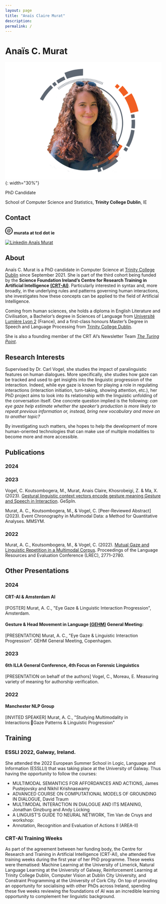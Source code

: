 ```yaml
---
layout: page
title: "Anaïs Claire Murat"
description: 
permalink: /
---
```


# Anaïs C. Murat
![Photo of Anaïs Murat](/CRT-ID.png){: width="30%"}

 PhD Candidate
 
 School of Computer Science and Statistics, **Trinity College Dublin**, IE

## Contact 


<svg xmlns="http://www.w3.org/2000/svg" width="24" height="24" viewBox="0 0 24 24"><path d="M12 2c5.514 0 10 4.486 10 10s-4.486 10-10 10-10-4.486-10-10 4.486-10 10-10zm0-2c-6.627 0-12 5.373-12 12s5.373 12 12 12 12-5.373 12-12-5.373-12-12-12zm.021 17.824c-3.907 0-6.021-2.438-6.021-5.586 0-3.363 2.381-6.062 6.638-6.062 3.107 0 5.362 2.019 5.362 4.801 0 4.356-5.165 5.506-4.906 3.021-.354.555-.927 1.177-2.026 1.177-1.257 0-2.04-.92-2.04-2.403 0-2.222 1.461-4.1 3.19-4.1.829 0 1.399.438 1.638 1.11l.232-.816h1.169c-.122.416-1.161 4.264-1.161 4.264-.323 1.333.675 1.356 1.562.648 1.665-1.29 1.75-4.664-.499-6.071-2.411-1.445-7.897-.551-7.897 4.347 0 2.806 1.976 4.691 4.914 4.691 1.719 0 2.771-.465 3.648-.974l.588.849c-.856.482-2.231 1.104-4.391 1.104zm-1.172-7.153c-.357.67-.588 1.538-.588 2.212 0 1.805 1.761 1.816 2.626.12.356-.697.586-1.586.586-2.265 0-1.458-1.748-1.717-2.624-.067z"/></svg>  **murata at tcd dot ie**

[![Linkedin](https://i.stack.imgur.com/gVE0j.png) Anaïs Murat](https://www.linkedin.com/in/anais-myʁa)

## About 
Anaïs C. Murat is a PhD candidate in Computer Science at [Trinity College Dublin](https://tcd.ie) since September 2021. She is part of the third cohort being funded by the **Science Foundation Ireland’s Centre for Research Training in Artificial Intelligence [(CRT-AI)](https://crt-ai.ie)**. Particularly interested in syntax and, more broadly, in the underlying rules and patterns governing human interactions, she investigates how these concepts can be applied to the field of Artificial Intelligence.

Coming from human sciences, she holds a diploma in English Literature and Civilisation, a Bachelor’s degree in Sciences of Language from [Université Lumière Lyon 2](https://www.univ-lyon2.fr/) (France), and a first-class honours Master’s Degree in Speech and Language Processing from [Trinity College Dublin](https://tcd.ie).

She is also a founding member of the CRT AI’s Newsletter Team [_The Turing Point_](https://www.crt-ai.ie/news/crt-newsletter-turing-point/).

## Research Interests 

Supervised by Dr. Carl Vogel, she studies the impact of paralinguistic features on human dialogues. More specifically, she studies how gaze can be tracked and used to get insights into the linguistic progression of the interaction. 
Indeed, while eye gaze is known for playing a role in regulating interactions (interaction initiation, turn-taking, showing attention, etc.), her PhD project aims to look into its relationship with the linguistic unfolding of the conversation itself. One concrete question implied is the following: _can eye gaze help estimate whether the speaker’s production is more likely to repeat previous information or, instead, bring new vocabulary and move on to another topic?_ 

By investigating such matters, she hopes to help the development of more human-oriented technologies that can make use of multiple modalities to become more and more accessible.



## Publications
### 2024

### 2023 
Vogel, C. Koutsombogera, M., Murat, Anais Claire, Khosrobeigi, Z. & Ma, X. (2023). [Gestural linguistic context vectors encode gesture meaning Gesture and Speech in Interaction](http://hdl.handle.net/2262/103904). GeSpIn. 

Murat, A. C., Koutsombogera, M., & Vogel, C. [Peer-Reviewed Abstract] (2023). Event Chronography in Multimodal Data: a Method for Quantitative Analyses. MMSYM. 

### 2022
Murat, A. C., Koutsombogera, M., & Vogel, C. (2022). [Mutual Gaze and Linguistic Repetition in a Multimodal Corpus](http://www.lrec-conf.org/proceedings/lrec2022/pdf/2022.lrec-1.296.pdf). Proceedings of the Language Resources and Evaluation Conference (LREC), 2771–2780. 

## Other Presentations
### 2024
#### CRT-AI & Amsterdam AI
\[POSTER] Murat, A. C., "Eye Gaze & Linguistic Interaction Progression", Amsterdam.
#### Gesture & Head Movement in Language [(GEHM)](https://cst.ku.dk/english/projects/gestures-and-head-movements-in-language-gehm/) General Meeting: 
\[PRESENTATION] Murat, A. C., "Eye Gaze & Linguistic Interaction Progression". GEHM General Meeting, Copenhagen.

### 2023
#### 6th ILLA General Conference, 4th Focus on Forensic Linguistics
\[PRESENTATION on behalf of the authors] Vogel, C., Moreau, E. Measuring variety of meaning for authorship verification.

### 2022
#### Manchester NLP Group
\[INVITED SPEAKER] Murat, A. C., "Studying Multimodality in Interactions:Gaze Patterns & Linguistic Progression"

## Training
### ESSLI 2022, Galway, Ireland.
She attended the 2022 European Summer School in Logic, Language and Information
(ESSLLI) that was taking place at the University of Galway. Thus having the opportunity to follow the courses:
- MULTIMODAL SEMANTICS FOR AFFORDANCES AND ACTIONS, James Pustejovsky
and Nikhil Krishnaswamy
- ADVANCED COURSE ON COMPUTATIONAL MODELS OF GROUNDING IN DIALOGUE,
David Traum
- MULTIMODAL INTERACTION IN DIALOGUE AND ITS MEANING, Jonathan Ginzburg
and Andy Lücking
- A LINGUIST’S GUIDE TO NEURAL NETWORK, Tim Van de Cruys
and workshop:
- Annotation, Recognition and Evaluation of Actions II (AREA-II)

### CRT-AI Training Weeks
As part of the agreement between her funding body, the Centre for Research and Training in
Artificial Intelligence (CRT-AI), she attended five training weeks during the first year
of her PhD programme. These weeks were thematised: Machine Learning at the University of Limerick,
Natural Language Learning at the University of Galway, Reinforcement Learning at Trinity
College Dublin, Computer Vision at Dublin City University, and Constraint Programming at the
University of Cork City. On top of providing an opportunity for socialising with
other PhDs across Ireland, spending these five weeks reviewing the foundations
of AI was an incredible learning opportunity to complement her linguistic background.

